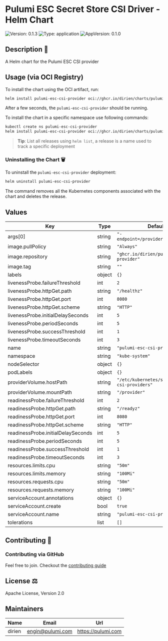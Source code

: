 # Pulumi ESC Secret Store CSI Driver - Helm Chart

![Version: 0.1.3](https://img.shields.io/badge/Version-0.1.3-informational?style=for-the-badge) ![Type: application](https://img.shields.io/badge/Type-application-informational?style=for-the-badge) ![AppVersion: 0.1.0](https://img.shields.io/badge/AppVersion-0.1.0-informational?style=for-the-badge)

## Description 📜

A Helm chart for the Pulumi ESC CSI provider

## Usage (via OCI Registry)

To install the chart using the OCI artifact, run:

```bash
helm install pulumi-esc-csi-provider oci://ghcr.io/dirien/charts/pulumi-esc-csi-provider --version 0.1.3 --namespace kube-system
```

After a few seconds, the `pulumi-esc-csi-provider` should be running.

To install the chart in a specific namespace use following commands:

```bash
kubectl create ns pulumi-esc-csi-provider
helm install pulumi-esc-csi-provider oci://ghcr.io/dirien/charts/pulumi-esc-csi-provider --namespace kube-system
```

> **Tip**: List all releases using `helm list`, a release is a name used to track a specific deployment

### Uninstalling the Chart 🗑️

To uninstall the `pulumi-esc-csi-provider` deployment:

```bash
helm uninstall pulumi-esc-csi-provider
```

The command removes all the Kubernetes components associated with the chart and deletes the release.

## Values

| Key | Type | Default | Description |
|-----|------|---------|-------------|
| args[0] | string | `"-endpoint=/provider/pulumi.sock"` |  |
| image.pullPolicy | string | `"Always"` |  |
| image.repository | string | `"ghcr.io/dirien/pulumi-esc-csi-provider"` |  |
| image.tag | string | `""` |  |
| labels | object | `{}` |  |
| livenessProbe.failureThreshold | int | `2` |  |
| livenessProbe.httpGet.path | string | `"/healthz"` |  |
| livenessProbe.httpGet.port | int | `8080` |  |
| livenessProbe.httpGet.scheme | string | `"HTTP"` |  |
| livenessProbe.initialDelaySeconds | int | `5` |  |
| livenessProbe.periodSeconds | int | `5` |  |
| livenessProbe.successThreshold | int | `1` |  |
| livenessProbe.timeoutSeconds | int | `3` |  |
| name | string | `"pulumi-esc-csi-provider"` |  |
| namespace | string | `"kube-system"` |  |
| nodeSelector | object | `{}` |  |
| podLabels | object | `{}` |  |
| providerVolume.hostPath | string | `"/etc/kubernetes/secrets-store-csi-providers"` |  |
| providerVolume.mountPath | string | `"/provider"` |  |
| readinessProbe.failureThreshold | int | `2` |  |
| readinessProbe.httpGet.path | string | `"/readyz"` |  |
| readinessProbe.httpGet.port | int | `8080` |  |
| readinessProbe.httpGet.scheme | string | `"HTTP"` |  |
| readinessProbe.initialDelaySeconds | int | `5` |  |
| readinessProbe.periodSeconds | int | `5` |  |
| readinessProbe.successThreshold | int | `1` |  |
| readinessProbe.timeoutSeconds | int | `3` |  |
| resources.limits.cpu | string | `"50m"` |  |
| resources.limits.memory | string | `"100Mi"` |  |
| resources.requests.cpu | string | `"50m"` |  |
| resources.requests.memory | string | `"100Mi"` |  |
| serviceAccount.annotations | object | `{}` |  |
| serviceAccount.create | bool | `true` |  |
| serviceAccount.name | string | `"pulumi-esc-csi-provider"` |  |
| tolerations | list | `[]` |  |

## Contributing 🤝

### Contributing via GitHub

Feel free to join. Checkout the [contributing guide](CONTRIBUTING.md)

## License ⚖️

Apache License, Version 2.0

## Maintainers

| Name | Email | Url |
| ---- | ------ | --- |
| dirien | <engin@pulumi.com> | <https://pulumi.com> |
